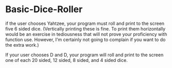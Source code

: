 # Basic-Dice-Roller


if the user chooses Yahtzee, your program must roll and print to the screen five 6 sided dice. (Vertically printing these is fine. To print them horizontally would be an exercise in tediousness that will not prove your proficiency with function use. However, I'm certainly not going to complain if you want to do the extra work.)

If your user chooses D and D, your program will roll and print to the screen one of each 20 sided, 12 sided, 8 sided, and 4 sided dice. 
